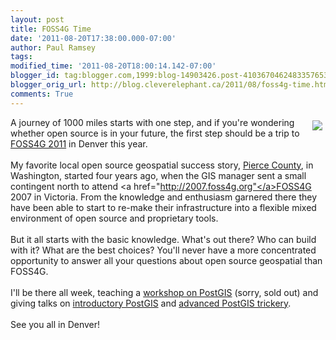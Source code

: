 ```yaml
---
layout: post
title: FOSS4G Time
date: '2011-08-20T17:38:00.000-07:00'
author: Paul Ramsey
tags: 
modified_time: '2011-08-20T18:00:14.142-07:00'
blogger_id: tag:blogger.com,1999:blog-14903426.post-4103670462483357653
blogger_orig_url: http://blog.cleverelephant.ca/2011/08/foss4g-time.html
comments: True
---
```


[<img src="http://wiki.osgeo.org/images/7/72/Foss4g_2011_150px.png" style="float:right; padding:5px;">](http://2011.foss4g.org)A journey of 1000 miles starts with one step, and if you're wondering whether open source is in your future, the first step should be a trip to [FOSS4G 2011](http://2011.foss4g.org/) in Denver this year. 
<br />
<br />My favorite local open source geospatial success story, [Pierce County](http://www.co.pierce.wa.us/pc/), in Washington, started four years ago, when the GIS manager sent a small contingent north to attend <a href="http://2007.foss4g.org"</a>FOSS4G 2007</a> in Victoria. From the knowledge and enthusiasm garnered there they have been able to start to re-make their infrastructure into a flexible mixed environment of open source and proprietary tools.
<br />
<br />But it all starts with the basic knowledge. What's out there? Who can build with it? What are the best choices? You'll never have a more concentrated opportunity to answer all your questions about open source geospatial than FOSS4G.
<br />
<br />I'll be there all week, teaching a [workshop on PostGIS](http://2011.foss4g.org/sessions/introduction-postgis-sold-out) (sorry, sold out) and giving talks on [introductory PostGIS](http://2011.foss4g.org/sessions/state-postgis) and [advanced PostGIS trickery](http://2011.foss4g.org/sessions/tips-postgis-power-user).
<br />
<br />See you all in Denver!

